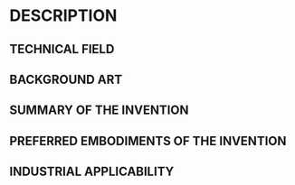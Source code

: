 # DESCRIPTION

## TECHNICAL FIELD

## BACKGROUND ART

## SUMMARY OF THE INVENTION

## PREFERRED EMBODIMENTS OF THE INVENTION

## INDUSTRIAL APPLICABILITY

